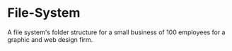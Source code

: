 # File-System
A file system's folder structure for a small business of 100 employees for a graphic and web design firm.
